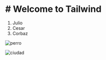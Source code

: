 # # Welcome to Tailwind

1. Julio
2. Cesar
3. Corbaz

<img src="https://picsum.photos/id/237/600/400" alt="perro">

![ciudad](https://picsum.photos/id/238/600/400 "Ciudad")
